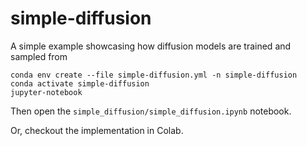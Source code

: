 # simple-diffusion
A simple example showcasing how diffusion models are trained and sampled from

```
conda env create --file simple-diffusion.yml -n simple-diffusion
conda activate simple-diffusion
jupyter-notebook
```
Then open the `simple_diffusion/simple_diffusion.ipynb` notebook.

Or, checkout the implementation in Colab.
